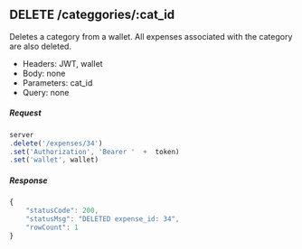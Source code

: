 

## DELETE /categgories/:cat_id
Deletes a category from a wallet. All expenses associated with the category are also deleted. 

- Headers: JWT, wallet
- Body: none
- Parameters: cat_id
- Query: none

##### Request
```javascript
server
.delete('/expenses/34')
.set('Authorization', 'Bearer '  +  token)
.set('wallet', wallet)
```

##### Response
```javascript
{
    "statusCode": 200,
    "statusMsg": "DELETED expense_id: 34",
    "rowCount": 1
}

```